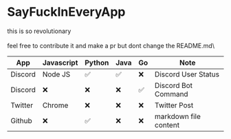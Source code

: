# SayFuckInEveryApp

this is so revolutionary\
\
feel free to contribute it and make a pr but dont change the README.md\

| App     | Javascript         | Python             | Java               | Go                 | Note                  |
|---------|--------------------|--------------------|--------------------|--------------------|-----------------------|
| Discord | Node JS            | :white_check_mark: | :white_check_mark: | :x:                | Discord User Status   |
| Discord | :x:                | :x:                | :x:                | :white_check_mark: | Discord Bot Command   |
| Twitter | Chrome             | :x:                | :x:                | :x:                | Twitter Post          |
| Github  | :x:                | :white_check_mark: | :x:                | :x:                | markdown file content |
